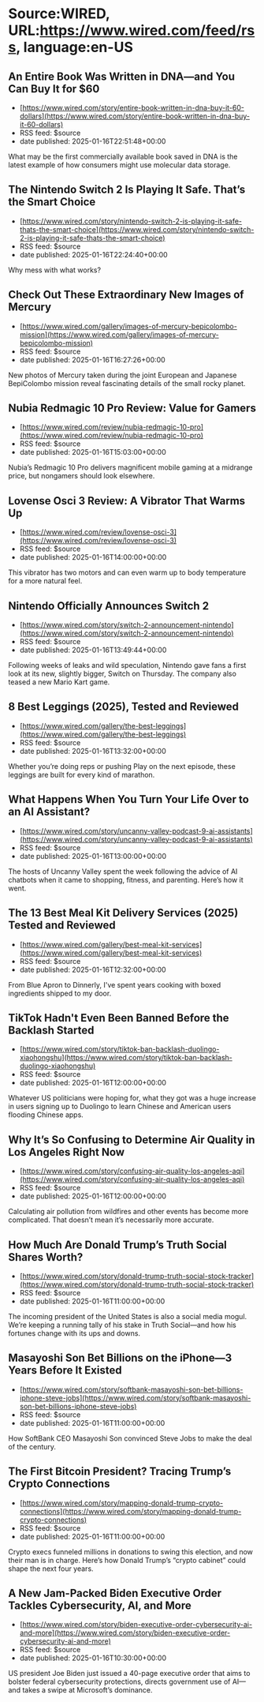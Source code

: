 # Source:WIRED, URL:https://www.wired.com/feed/rss, language:en-US

## An Entire Book Was Written in DNA—and You Can Buy It for $60
 - [https://www.wired.com/story/entire-book-written-in-dna-buy-it-60-dollars](https://www.wired.com/story/entire-book-written-in-dna-buy-it-60-dollars)
 - RSS feed: $source
 - date published: 2025-01-16T22:51:48+00:00

What may be the first commercially available book saved in DNA is the latest example of how consumers might use molecular data storage.

## The Nintendo Switch 2 Is Playing It Safe. That’s the Smart Choice
 - [https://www.wired.com/story/nintendo-switch-2-is-playing-it-safe-thats-the-smart-choice](https://www.wired.com/story/nintendo-switch-2-is-playing-it-safe-thats-the-smart-choice)
 - RSS feed: $source
 - date published: 2025-01-16T22:24:40+00:00

Why mess with what works?

## Check Out These Extraordinary New Images of Mercury
 - [https://www.wired.com/gallery/images-of-mercury-bepicolombo-mission](https://www.wired.com/gallery/images-of-mercury-bepicolombo-mission)
 - RSS feed: $source
 - date published: 2025-01-16T16:27:26+00:00

New photos of Mercury taken during the joint European and Japanese BepiColombo mission reveal fascinating details of the small rocky planet.

## Nubia Redmagic 10 Pro Review: Value for Gamers
 - [https://www.wired.com/review/nubia-redmagic-10-pro](https://www.wired.com/review/nubia-redmagic-10-pro)
 - RSS feed: $source
 - date published: 2025-01-16T15:03:00+00:00

Nubia’s Redmagic 10 Pro delivers magnificent mobile gaming at a midrange price, but nongamers should look elsewhere.

## Lovense Osci 3 Review: A Vibrator That Warms Up
 - [https://www.wired.com/review/lovense-osci-3](https://www.wired.com/review/lovense-osci-3)
 - RSS feed: $source
 - date published: 2025-01-16T14:00:00+00:00

This vibrator has two motors and can even warm up to body temperature for a more natural feel.

## Nintendo Officially Announces Switch 2
 - [https://www.wired.com/story/switch-2-announcement-nintendo](https://www.wired.com/story/switch-2-announcement-nintendo)
 - RSS feed: $source
 - date published: 2025-01-16T13:49:44+00:00

Following weeks of leaks and wild speculation, Nintendo gave fans a first look at its new, slightly bigger, Switch on Thursday. The company also teased a new Mario Kart game.

## 8 Best Leggings (2025), Tested and Reviewed
 - [https://www.wired.com/gallery/the-best-leggings](https://www.wired.com/gallery/the-best-leggings)
 - RSS feed: $source
 - date published: 2025-01-16T13:32:00+00:00

Whether you’re doing reps or pushing Play on the next episode, these leggings are built for every kind of marathon.

## What Happens When You Turn Your Life Over to an AI Assistant?
 - [https://www.wired.com/story/uncanny-valley-podcast-9-ai-assistants](https://www.wired.com/story/uncanny-valley-podcast-9-ai-assistants)
 - RSS feed: $source
 - date published: 2025-01-16T13:00:00+00:00

The hosts of Uncanny Valley spent the week following the advice of AI chatbots when it came to shopping, fitness, and parenting. Here’s how it went.

## The 13 Best Meal Kit Delivery Services (2025) Tested and Reviewed
 - [https://www.wired.com/gallery/best-meal-kit-services](https://www.wired.com/gallery/best-meal-kit-services)
 - RSS feed: $source
 - date published: 2025-01-16T12:32:00+00:00

From Blue Apron to Dinnerly, I've spent years cooking with boxed ingredients shipped to my door.

## TikTok Hadn't Even Been Banned Before the Backlash Started
 - [https://www.wired.com/story/tiktok-ban-backlash-duolingo-xiaohongshu](https://www.wired.com/story/tiktok-ban-backlash-duolingo-xiaohongshu)
 - RSS feed: $source
 - date published: 2025-01-16T12:00:00+00:00

Whatever US politicians were hoping for, what they got was a huge increase in users signing up to Duolingo to learn Chinese and American users flooding Chinese apps.

## Why It’s So Confusing to Determine Air Quality in Los Angeles Right Now
 - [https://www.wired.com/story/confusing-air-quality-los-angeles-aqi](https://www.wired.com/story/confusing-air-quality-los-angeles-aqi)
 - RSS feed: $source
 - date published: 2025-01-16T12:00:00+00:00

Calculating air pollution from wildfires and other events has become more complicated. That doesn’t mean it’s necessarily more accurate.

## How Much Are Donald Trump’s Truth Social Shares Worth?
 - [https://www.wired.com/story/donald-trump-truth-social-stock-tracker](https://www.wired.com/story/donald-trump-truth-social-stock-tracker)
 - RSS feed: $source
 - date published: 2025-01-16T11:00:00+00:00

The incoming president of the United States is also a social media mogul. We’re keeping a running tally of his stake in Truth Social—and how his fortunes change with its ups and downs.

## Masayoshi Son Bet Billions on the iPhone—3 Years Before It Existed
 - [https://www.wired.com/story/softbank-masayoshi-son-bet-billions-iphone-steve-jobs](https://www.wired.com/story/softbank-masayoshi-son-bet-billions-iphone-steve-jobs)
 - RSS feed: $source
 - date published: 2025-01-16T11:00:00+00:00

How SoftBank CEO Masayoshi Son convinced Steve Jobs to make the deal of the century.

## The First Bitcoin President? Tracing Trump’s Crypto Connections
 - [https://www.wired.com/story/mapping-donald-trump-crypto-connections](https://www.wired.com/story/mapping-donald-trump-crypto-connections)
 - RSS feed: $source
 - date published: 2025-01-16T11:00:00+00:00

Crypto execs funneled millions in donations to swing this election, and now their man is in charge. Here’s how Donald Trump’s “crypto cabinet” could shape the next four years.

## A New Jam-Packed Biden Executive Order Tackles Cybersecurity, AI, and More
 - [https://www.wired.com/story/biden-executive-order-cybersecurity-ai-and-more](https://www.wired.com/story/biden-executive-order-cybersecurity-ai-and-more)
 - RSS feed: $source
 - date published: 2025-01-16T10:30:00+00:00

US president Joe Biden just issued a 40-page executive order that aims to bolster federal cybersecurity protections, directs government use of AI—and takes a swipe at Microsoft’s dominance.

